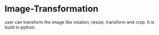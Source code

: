 # Image-Transformation
user can transform the image like rotation, resize, transform and crop. It is build in python. 
